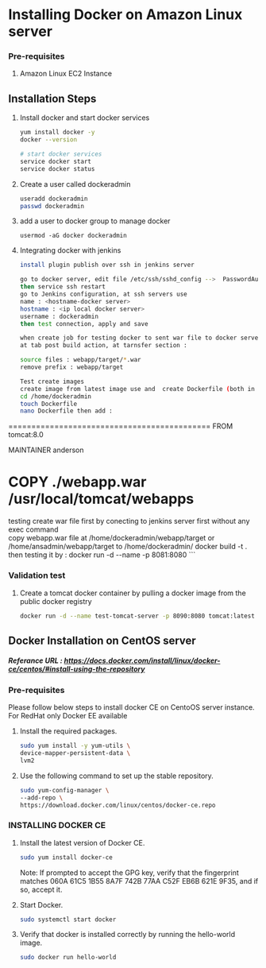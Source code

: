 # Installing Docker on Amazon Linux server

### Pre-requisites
1. Amazon Linux EC2 Instance

## Installation Steps

1. Install docker and start docker services
   ```sh 
   yum install docker -y
   docker --version 
   
   # start docker services
   service docker start
   service docker status
   ```
1. Create a user called dockeradmin 
   ```sh
   useradd dockeradmin
   passwd dockeradmin
   ```
1. add a user to docker group to manage docker 
   ```
   usermod -aG docker dockeradmin
   ```
1. Integrating docker with jenkins
   ```sh
   install plugin publish over ssh in jenkins server
   
   go to docker server, edit file /etc/ssh/sshd_config -->  PasswordAuthentication yes
   then service ssh restart
   go to Jenkins configuration, at ssh servers use
   name : <hostname-docker server>
   hostname : <ip local docker server>
   username : dockeradmin
   then test connection, apply and save
   
   when create job for testing docker to sent war file to docker server
   at tab post build action, at tarnsfer section :
   
   source files : webapp/target/*.war
   remove prefix : webapp/target 
   
   Test create images 
   create image from latest image use and  create Dockerfile (both in docker server and jenkins server) 
   cd /home/dockeradmin
   touch Dockerfile
   nano Dockerfile then add :
============================================
FROM tomcat:8.0

MAINTAINER anderson

COPY ./webapp.war /usr/local/tomcat/webapps
============================================
   testing create war file first by conecting to jenkins server first without any exec command  
   copy webapp.war file at /home/dockeradmin/webapp/target or /home/ansadmin/webapp/target  to /home/dockeradmin/ 
   docker build -t <new-image-name> .
   then testing it by : docker run -d --name <test-image-container> -p 8081:8080 <new-image-name>```
   
   
   

   
   
### Validation test
1. Create a tomcat docker container by pulling a docker image from the public docker registry
   ```sh
   docker run -d --name test-tomcat-server -p 8090:8080 tomcat:latest
   ```

## Docker Installation on CentOS server
##### Referance URL : https://docs.docker.com/install/linux/docker-ce/centos/#install-using-the-repository
### Pre-requisites

Please follow below steps to install docker CE on CentoOS server instance. For RedHat only Docker EE available 

1. Install the required packages.

   ```sh 
   sudo yum install -y yum-utils \
   device-mapper-persistent-data \
   lvm2
   ```
  
1. Use the following command to set up the stable repository.
 
   ```sh 
   sudo yum-config-manager \
   --add-repo \
   https://download.docker.com/linux/centos/docker-ce.repo
   ```

### INSTALLING DOCKER CE

1. Install the latest version of Docker CE.
   ```sh 
   sudo yum install docker-ce
   ```

   Note: If prompted to accept the GPG key, verify that the fingerprint matches 
060A 61C5 1B55 8A7F 742B 77AA C52F EB6B 621E 9F35, and if so, accept it.

1. Start Docker.
   ```sh 
   sudo systemctl start docker
   ```

1. Verify that docker is installed correctly by running the hello-world image.
   ```sh
   sudo docker run hello-world
   ```
   
  
